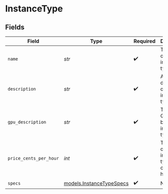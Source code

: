 # InstanceType


## Fields

| Field                                                      | Type                                                       | Required                                                   | Description                                                | Example                                                    |
| ---------------------------------------------------------- | ---------------------------------------------------------- | ---------------------------------------------------------- | ---------------------------------------------------------- | ---------------------------------------------------------- |
| `name`                                                     | *str*                                                      | :heavy_check_mark:                                         | The name of the instance type.                             | gpu_8x_h100_sxm5gdr                                        |
| `description`                                              | *str*                                                      | :heavy_check_mark:                                         | A description of the instance type.                        | 8x H100 (80 GB SXM5)                                       |
| `gpu_description`                                          | *str*                                                      | :heavy_check_mark:                                         | The type of GPU used by this instance type.                | H100 (80 GB SXM5)                                          |
| `price_cents_per_hour`                                     | *int*                                                      | :heavy_check_mark:                                         | The price of the instance type in US cents per hour.       | 3592                                                       |
| `specs`                                                    | [models.InstanceTypeSpecs](../models/instancetypespecs.md) | :heavy_check_mark:                                         | N/A                                                        |                                                            |